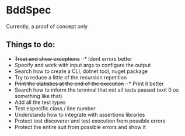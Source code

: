 # BddSpec

Currently, a proof of concept only

## Things to do:

* ~~Treat and show exceptions~~
⋅⋅* Ident errors better
* Specify and work with input args to configure the output
* Search how to create a CLI, dotnet tool, nuget package
* Try to reduce a little of the recursion repetition
* ~~Print the statistics at the end of the execution~~
⋅⋅* Print it better
* Search how to inform the terminal that not all tests passed (exit 0 os something like that)
* Add all the test types
* Test especific class / line number
* Understands how to integrate with assertions libraries
* Protect test discoverer and test execution from possible errors
* Protect the entire suit from possible errors and show it
